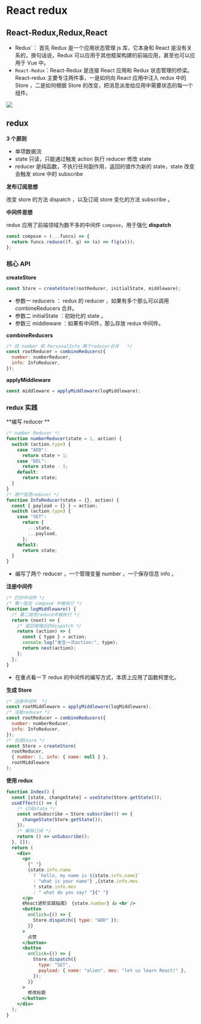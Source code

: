 # React redux

## React-Redux,Redux,React

- Redux`： 首先 Redux 是一个应用状态管理 js 库，它本身和 React 是没有关系的，换句话说，Redux 可以应用于其他框架构建的前端应用，甚至也可以应用于 Vue 中。
- `React-Redux`：React-Redux 是连接 React 应用和 Redux 状态管理的桥梁。React-redux 主要专注两件事，一是如何向 React 应用中注入 redux 中的 Store ，二是如何根据 Store 的改变，把消息派发给应用中需要状态的每一个组件。

![](https://p6-juejin.byteimg.com/tos-cn-i-k3u1fbpfcp/83eaf84d71b04b94b7b7e754a6778cd1~tplv-k3u1fbpfcp-watermark.image)

## redux

**3 个原则**

- 单项数据流
- state 只读，只能通过触发 action 执行 reducer 修改 state
- reducer 是纯函数，不执行任何副作用，返回的值作为新的 state，state 改变会触发 store 中的 subscribe

**发布订阅思想**

改变 store 的方法 dispatch ，以及订阅 store 变化的方法 subscribe 。

**中间件思想**

redux 应用了前端领域为数不多的中间件 `compose`，用于强化 **dispatch**

```jsx
const compose = (...funcs) => {
  return funcs.reduce((f, g) => (x) => f(g(x)));
};
```

### 核心 API

**createStore**

```jsx
const Store = createStore(rootReducer, initialState, middleware);
```

- 参数一 reducers ： redux 的 reducer ，如果有多个那么可以调用 combineReducers 合并。
- 参数二 initialState ：初始化的 state 。
- 参数三 middleware ：如果有中间件，那么存放 redux 中间件。

**combineReducers**

```js
/* 将 number 和 PersonalInfo 两个reducer合并   */
const rootReducer = combineReducers({
  number: numberReducer,
  info: InfoReducer,
});
```

**applyMiddleware**

```js
const middleware = applyMiddleware(logMiddleware);
```

### redux 实践

**编写 reducer
**

```js
/* number Reducer */
function numberReducer(state = 1, action) {
  switch (action.type) {
    case "ADD":
      return state + 1;
    case "DEL":
      return state - 1;
    default:
      return state;
  }
}
/* 用户信息reducer */
function InfoReducer(state = {}, action) {
  const { payload = {} } = action;
  switch (action.type) {
    case "SET":
      return {
        ...state,
        ...payload,
      };
    default:
      return state;
  }
}
```

- 编写了两个 reducer ，一个管理变量 number ，一个保存信息 info 。

**注册中间件**

```js
/* 打印中间件 */
/* 第一层在 compose 中被执行 */
function logMiddleware() {
  /* 第二层在reduce中被执行 */
  return (next) => {
    /* 返回增强后的dispatch */
    return (action) => {
      const { type } = action;
      console.log("发生一次action:", type);
      return next(action);
    };
  };
}
```

- 在重点看一下 redux 的中间件的编写方式，本质上应用了函数柯里化。

**生成 Store**

```js
/* 注册中间件  */
const rootMiddleware = applyMiddleware(logMiddleware);
/* 注册reducer */
const rootReducer = combineReducers({
  number: numberReducer,
  info: InfoReducer,
});
/* 合成Store */
const Store = createStore(
  rootReducer,
  { number: 1, info: { name: null } },
  rootMiddleware
);
```

**使用 redux**

```jsx
function Index() {
  const [state, changeState] = useState(Store.getState());
  useEffect(() => {
    /* 订阅state */
    const unSubscribe = Store.subscribe(() => {
      changeState(Store.getState());
    });
    /* 解除订阅 */
    return () => unSubscribe();
  }, []);
  return (
    <div>
      <p>
        {" "}
        {state.info.name
          ? `hello, my name is ${state.info.name}`
          : "what is your name"} ,{state.info.mes
          ? state.info.mes
          : " what do you say? "}{" "}
      </p>
      《React进阶实践指南》 {state.number} 👍 <br />
      <button
        onClick={() => {
          Store.dispatch({ type: "ADD" });
        }}
      >
        点赞
      </button>
      <button
        onClick={() => {
          Store.dispatch({
            type: "SET",
            payload: { name: "alien", mes: "let us learn React!" },
          });
        }}
      >
        修改标题
      </button>
    </div>
  );
}
```
